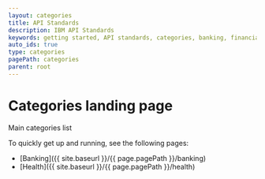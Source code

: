 ```yaml
---
layout: categories
title: API Standards
description: IBM API Standards
keywords: getting started, API standards, categories, banking, financial, health
auto_ids: true
type: categories
pagePath: categories
parent: root
---
```

<!-- add a docs overview with permalink:documentation and then change this in the top menu links -->

# Categories landing page
Main categories list

To quickly get up and running, see the following pages:

* [Banking]({{ site.baseurl }}/{{ page.pagePath }}/banking)
* [Health]({{ site.baseurl }}/{{ page.pagePath }}/health)